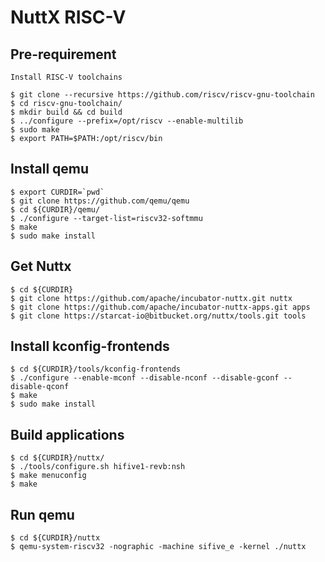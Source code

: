 
# NuttX RISC-V

## Pre-requirement

    Install RISC-V toolchains

    $ git clone --recursive https://github.com/riscv/riscv-gnu-toolchain
    $ cd riscv-gnu-toolchain/
    $ mkdir build && cd build
    $ ../configure --prefix=/opt/riscv --enable-multilib
    $ sudo make
    $ export PATH=$PATH:/opt/riscv/bin

## Install qemu

    $ export CURDIR=`pwd`
    $ git clone https://github.com/qemu/qemu
    $ cd ${CURDIR}/qemu/
    $ ./configure --target-list=riscv32-softmmu
    $ make
    $ sudo make install

## Get Nuttx

    $ cd ${CURDIR}
    $ git clone https://github.com/apache/incubator-nuttx.git nuttx
    $ git clone https://github.com/apache/incubator-nuttx-apps.git apps
    $ git clone https://starcat-io@bitbucket.org/nuttx/tools.git tools

## Install kconfig-frontends

    $ cd ${CURDIR}/tools/kconfig-frontends
    $ ./configure --enable-mconf --disable-nconf --disable-gconf --disable-qconf
    $ make
    $ sudo make install

## Build applications

    $ cd ${CURDIR}/nuttx/
    $ ./tools/configure.sh hifive1-revb:nsh
    $ make menuconfig
    $ make

## Run qemu

    $ cd ${CURDIR}/nuttx
    $ qemu-system-riscv32 -nographic -machine sifive_e -kernel ./nuttx

